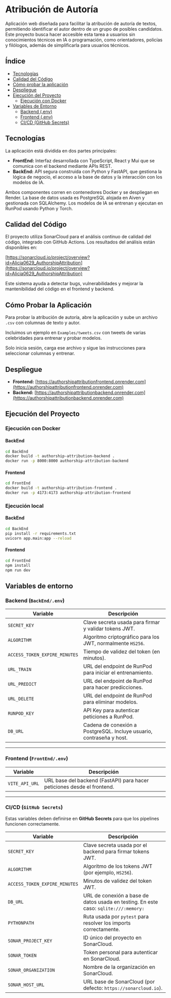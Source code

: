 # Atribución de Autoría
Aplicación web diseñada para facilitar la atribución de autoría de textos, permitiendo identificar el autor dentro de un grupo de posibles candidatos. Este proyecto busca hacer accesible esta tarea a usuarios sin conocimientos técnicos en IA o programación, como orientadores, policías y filólogos, además de simplificarla para usuarios técnicos.

## Índice

- [Tecnologías](#tecnologías)
- [Calidad del Código](#calidad-del-código)
- [Cómo probar la aplicación](#cómo-probar-la-aplicación)
- [Despliegue](#despliegue)
- [Ejecución del Proyecto](#ejecución-del-proyecto)
  - [Ejecución con Docker](#ejecución-con-docker)
- [Variables de Entorno](#variables-de-entorno)
  - [Backend (.env)](#backend-env)
  - [Frontend (.env)](#frontend-env)
  - [CI/CD (GitHub Secrets)](#cicd-github-secrets)

## Tecnologías

La aplicación está dividida en dos partes principales:

- **FrontEnd:** Interfaz desarrollada con TypeScript, React y Mui que se comunica con el backend mediante APIs REST.
- **BackEnd:** API segura construida con Python y FastAPI, que gestiona la lógica de negocio, el acceso a la base de datos y la interacción con los modelos de IA.

Ambos componentes corren en contenedores Docker y se despliegan en Render. La base de datos usada es PostgreSQL alojada en Aiven y gestionada con SQLAlchemy. Los modelos de IA se entrenan y ejecutan en RunPod usando Python y Torch.

## Calidad del Código

El proyecto utiliza SonarCloud para el análisis continuo de calidad del código, integrado con GitHub Actions. Los resultados del análisis están disponibles en:

[https://sonarcloud.io/project/overview?id=Alicia0629_AuthorshipAttribution](https://sonarcloud.io/project/overview?id=Alicia0629_AuthorshipAttribution)

Este sistema ayuda a detectar bugs, vulnerabilidades y mejorar la mantenibilidad del código en el frontend y backend.

## Cómo Probar la Aplicación

Para probar la atribución de autoría, abre la aplicación y sube un archivo `.csv` con columnas de texto y autor.

Incluimos un ejemplo en `Examples/tweets.csv` con tweets de varias celebridades para entrenar y probar modelos.

Solo inicia sesión, carga ese archivo y sigue las instrucciones para seleccionar columnas y entrenar.

## Despliegue

- **Frontend:** [https://authorshipattributionfrontend.onrender.com](https://authorshipattributionfrontend.onrender.com)
- **Backend:** [https://authorshipattributionbackend.onrender.com](https://authorshipattributionbackend.onrender.com)


## Ejecución del Proyecto

### Ejecución con Docker
#### BackEnd
```bash
cd BackEnd
docker build -t authorship-attribution-backend .
docker run -p 8000:8000 authorship-attribution-backend
```
#### Frontend
```bash
cd FrontEnd
docker build -t authorship-attribution-frontend .
docker run -p 4173:4173 authorship-attribution-frontend
```

### Ejecución local
#### BackEnd
```bash
cd BackEnd
pip install -r requirements.txt
uvicorn app.main:app --reload
```
#### Frontend
```bash
cd FrontEnd
npm install
npm run dev
```


## Variables de entorno

### Backend (`BackEnd/.env`)

| Variable                     | Descripción                                                                 |
|-----------------------------|-----------------------------------------------------------------------------|
| `SECRET_KEY`                | Clave secreta usada para firmar y validar tokens JWT.                       |
| `ALGORITHM`                 | Algoritmo criptográfico para los JWT, normalmente `HS256`.                 |
| `ACCESS_TOKEN_EXPIRE_MINUTES` | Tiempo de validez del token (en minutos).                                |
| `URL_TRAIN`                 | URL del endpoint de RunPod para iniciar el entrenamiento.                  |
| `URL_PREDICT`               | URL del endpoint de RunPod para hacer predicciones.                        |
| `URL_DELETE`                | URL del endpoint de RunPod para eliminar modelos.                          |
| `RUNPOD_KEY`                | API Key para autenticar peticiones a RunPod.                               |
| `DB_URL`                    | Cadena de conexión a PostgreSQL. Incluye usuario, contraseña y host.       |

---

### Frontend (`FrontEnd/.env`)

| Variable              | Descripción                                                                  |
|-----------------------|------------------------------------------------------------------------------|
| `VITE_API_URL`        | URL base del backend (FastAPI) para hacer peticiones desde el frontend.     |

---

### CI/CD (`GitHub Secrets`)

Estas variables deben definirse en **GitHub Secrets** para que los pipelines funcionen correctamente.

| Variable                        | Descripción                                                                 |
|----------------------------------|-----------------------------------------------------------------------------|
| `SECRET_KEY`                    | Clave secreta usada por el backend para firmar tokens JWT.                 |
| `ALGORITHM`                     | Algoritmo de los tokens JWT (por ejemplo, `HS256`).                        |
| `ACCESS_TOKEN_EXPIRE_MINUTES`  | Minutos de validez del token JWT.                                          |
| `DB_URL`                        | URL de conexión a base de datos usada en testing. En este caso: `sqlite:///:memory:` |
| `PYTHONPATH`                    | Ruta usada por `pytest` para resolver los imports correctamente.           |
| `SONAR_PROJECT_KEY`             | ID único del proyecto en SonarCloud.                                       |
| `SONAR_TOKEN`                   | Token personal para autenticar en SonarCloud.                              |
| `SONAR_ORGANIZATION`           | Nombre de la organización en SonarCloud.                                   |
| `SONAR_HOST_URL`               | URL base de SonarCloud (por defecto: `https://sonarcloud.io`).             |
